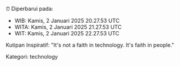 ⏰ Diperbarui pada:
- WIB: Kamis, 2 Januari 2025 20.27.53 UTC
- WITA: Kamis, 2 Januari 2025 21.27.53 UTC
- WIT: Kamis, 2 Januari 2025 22.27.53 UTC

Kutipan Inspiratif:
"It's not a faith in technology. It's faith in people."


Kategori: technology

